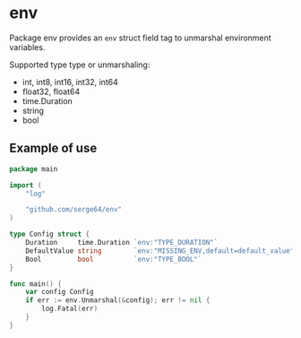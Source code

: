 # env

Package env provides an `env` struct field tag to unmarshal environment variables.

Supported type type or unmarshaling:
* int, int8, int16, int32, int64
* float32, float64
* time.Duration
* string
* bool

## Example of use

```go
package main

import (
    "log"

    "github.com/serge64/env"
)

type Config struct {
    Duration     time.Duration `env:"TYPE_DURATION"`
    DefaultValue string        `env:"MISSING_ENV,default=default_value"`
    Bool         bool          `env:"TYPE_BOOL"`
}

func main() {
    var config Config
    if err := env.Unmarshal(&config); err != nil {
        log.Fatal(err)
    }
}
```
